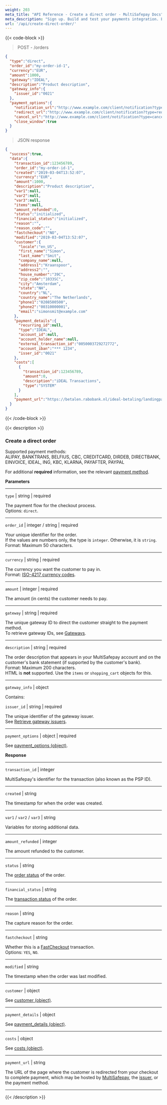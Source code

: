 ```yaml
---
weight: 203
meta_title: "API Reference - Create a direct order - MultiSafepay Docs"
meta_description: "Sign up. Build and test your payments integration. Explore our products and services. Use our API Reference, SDKs, and wrappers. Get support."
url: '/api/create-direct-order/'
---
```


{{< code-block >}}
> POST - /orders

```json
{
  "type":"direct",
  "order_id":"my-order-id-1",
  "currency":"EUR",
  "amount":1000,
  "gateway":"IDEAL",
  "description":"Product description",
  "gateway_info":{
    "issuer_id":"0021"
  },
  "payment_options":{
    "notification_url":"http://www.example.com/client/notification?type=notification",
    "redirect_url":"http://www.example.com/client/notification?type=redirect",
    "cancel_url":"http://www.example.com/client/notification?type=cancel",
    "close_window":true
  }
}
```

> JSON response

```json
{
  "success":true,
  "data":{
    "transaction_id":123456789,
    "order_id":"my-order-id-1",
    "created":"2019-03-04T13:52:07",
    "currency":"EUR",
    "amount":1000,
    "description":"Product description",
    "var1":null,
    "var2":null,
    "var3":null,
    "items":null,
    "amount_refunded":0,
    "status":"initialized",
    "financial_status":"initialized",
    "reason":"",
    "reason_code":"",
    "fastcheckout":"NO",
    "modified":"2019-03-04T13:52:07",
    "customer":{
      "locale":"en_US",
      "first_name":"Simon",
      "last_name":"Smit",
      "company_name":null,
      "address1":"Kraanspoor",
      "address2":"",
      "house_number":"39C",
      "zip_code":"1033SC",
      "city":"Amsterdam",
      "state":"NH",
      "country":"NL",
      "country_name":"The Netherlands",
      "phone1":"0208500500",
      "phone2":"00310000001",
      "email":"simonsmit@example.com"
    },
    "payment_details":{
      "recurring_id":null,
      "type":"IDEAL",
      "account_id":null,
      "account_holder_name":null,
      "external_transaction_id":"0050003729272772",
      "account_iban":"*** 1234",
      "isser_id":"0021"
    },
    "costs":[
      {
        "transaction_id":123456789,
        "amount":0,
        "description":"iDEAL Transactions",
        "type":"SYSTEM"
      }
    ],
    "payment_url":"https://betalen.rabobank.nl/ideal-betaling/landingpage?random=44b2dcf080f29f6f52d05802fd76e31285ac564dc974319f0109e1d978234770&trxid=0050003729272772"
  }
}
```

{{< /code-block >}}

{{< description >}}

### Create a direct order

Supported payment methods:   
ALIPAY, BANKTRANS, BELFIUS, CBC, CREDITCARD, DIRDEB, DIRECTBANK, EINVOICE, IDEAL, ING, KBC, KLARNA, PAYAFTER, PAYPAL

For additional **required** information, see the relevant [payment method](/api/#payment-methods).

**Parameters**

----------------
`type` | string | required

The payment flow for the checkout process.  
Options: `direct`.

----------------
`order_id` | integer / string | required

Your unique identifier for the order.  
If the values are numbers only, the type is `integer`. Otherwise, it is `string`.  
Format: Maximum 50 characters.

----------------
`currency` | string | required

The currency you want the customer to pay in.  
Format: [ISO-4217 currency codes](https://www.iso.org/iso-4217-currency-codes.html). 

----------------
`amount` | integer | required

The amount (in cents) the customer needs to pay.

----------------
`gateway` | string | required

The unique gateway ID to direct the customer straight to the payment method.  
To retrieve gateway IDs, see [Gateways](/api/#gateways).

----------------
`description` | string | required

The order description that appears in your MultiSafepay account and on the customer's bank statement (if supported by the customer's bank).  
Format: Maximum 200 characters.  
HTML is **not** supported. Use the `items` or `shopping_cart` objects for this.

----------------
`gateway_info` | object

Contains:  

`issuer_id` | string | required

The unique identifier of the gateway issuer.  
See [Retrieve gateway issuers](/api/#gateway-issuers).

----------------
`payment_options` | object | required

See [payment_options (object)](/api/#payment-options-object).

**Response**

----------------
`transaction_id` | integer

MultiSafepay's identifier for the transaction (also known as the PSP ID).

----------------
`created` | string

The timestamp for when the order was created.

----------------
`var1` / `var2` / `var3` | string 

Variables for storing additional data. 

----------------
`amount_refunded` | integer

The amount refunded to the customer. 

----------------
`status` | string 

The [order status](/payments/multisafepay-statuses/) of the order. 

----------------
`financial_status` | string

The [transaction status](/payments/multisafepay-statuses/) of the order. 

----------------
`reason` | string 

The capture reason for the order.

----------------
`fastcheckout` | string 

Whether this is a [FastCheckout](/payments/methods/fastcheckout/) transaction.  
Options: `YES`, `NO`.

----------------
`modified` | string

The timestamp when the order was last modified.

----------------
`customer` | object 

See [customer (object)](/api/#customer-object).

----------------
`payment_details` | object

See [payment_details (object)](/api/#payment_details-object).

----------------
`costs` | object

See [costs (object)](/api/#costs-object).

----------------
`payment_url` | string 

The URL of the page where the customer is redirected from your checkout to complete payment, which may be hosted by [MultiSafepay](/payments/checkout/payment-pages/), the [issuer](/getting-started/glossary/#issuer), or the payment method.

----------------

{{< /description >}}
